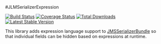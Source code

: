 #JLMSerializerExpression

[![Build Status](https://travis-ci.org/jmcclell/JLMSerializerExpression.png?branch=master)](https://travis-ci.org/jmcclell/JLMSerializerExpression)
[![Coverage Status](https://coveralls.io/repos/jmcclell/JLMSerializerExpression/badge.png?branch=master)](https://coveralls.io/r/jmcclell/JLMSerializerExpression?branch=master)
[![Total Downloads](https://poser.pugx.org/jlm/aws-bundle/downloads.png)](https://packagist.org/packages/jlm/serializer-expression)
[![Latest Stable Version](https://poser.pugx.org/jlm/aws-bundle/v/stable.png)](https://packagist.org/packages/jlm/serializer-expression)

This library adds expression language support to [JMSSerializerBundle](https://github.com/schmittjoh/JMSSerializerBundle) so that individual fields can be hidden based on expressions at runtime.
